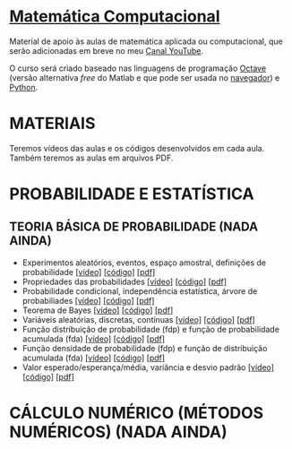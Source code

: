 # [Matemática Computacional](https://j5r.github.io/matematica-computacional)

Material de apoio às aulas de matemática aplicada ou computacional, que serão adicionadas em breve no meu [Canal YouTube](https://www.youtube.com/channel/UClORU5ukkUyaxP-RfVn5hSg).

O curso será criado baseado nas linguagens de programação [Octave](https://www.gnu.org/software/octave) (versão alternativa _free_ do Matlab e que pode ser usada no [navegador](http://octave-online.net))  e [Python](https://www.python.org).


# MATERIAIS
Teremos vídeos das aulas e os códigos desenvolvidos em cada aula. Também teremos as aulas em arquivos PDF.


# PROBABILIDADE E ESTATÍSTICA

## TEORIA BÁSICA DE PROBABILIDADE (NADA AINDA)

* Experimentos aleatórios, eventos, espaço amostral, definições de probabilidade
  [[vídeo]]() [[código]]() [[pdf]]()
* Propriedades das probabilidades
  [[vídeo]]() [[código]]() [[pdf]]()
* Probabilidade condicional, independência estatística, árvore de probabiliades
  [[vídeo]]() [[código]]() [[pdf]]()
* Teorema de Bayes
  [[vídeo]]() [[código]]() [[pdf]]()
* Variáveis aleatórias, discretas, contínuas
  [[vídeo]]() [[código]]() [[pdf]]()
* Função distribuição de probabilidade (fdp) e função de probabilidade acumulada (fda)
  [[vídeo]]() [[código]]() [[pdf]]()
* Função densidade de probabilidade (fdp) e função de distribuição acumulada (fda)
  [[vídeo]]() [[código]]() [[pdf]]()
* Valor esperado/esperança/média, variância e desvio padrão
  [[vídeo]]() [[código]]() [[pdf]]()


# CÁLCULO NUMÉRICO (MÉTODOS NUMÉRICOS) (NADA AINDA)


